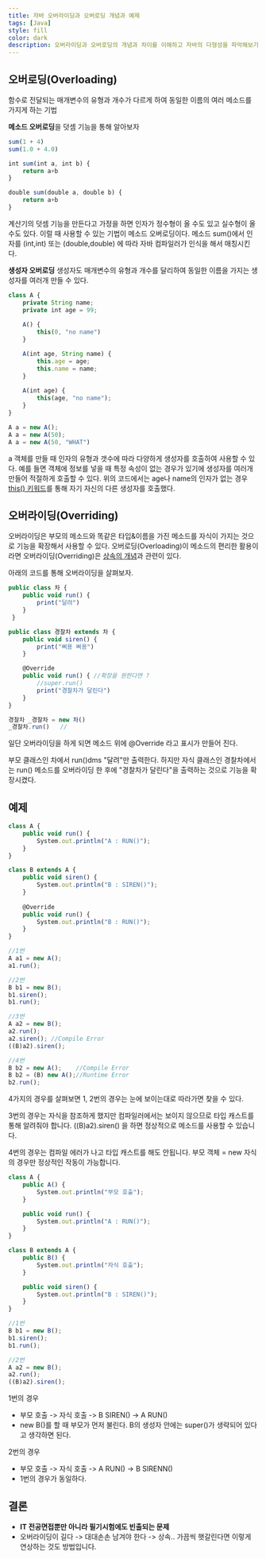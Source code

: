 ```yaml
---
title: 자바 오버라이딩과 오버로딩 개념과 예제
tags: [Java]
style: fill
color: dark
description: 오버라이딩과 오버로딩의 개념과 차이를 이해하고 자바의 다형성을 파악해보기
---
```


## 오버로딩(Overloading)
함수로 전달되는 매개변수의 유형과 개수가 다르게 하여 동일한 이름의 여러 메소드를 가지게 하는 기법

**메소드 오버로딩**을 덧셈 기능을 통해 알아보자
```javascript
sum(1 + 4)
sum(1.0 + 4.0)

int sum(int a, int b) {
	return a+b
}

double sum(double a, double b) {
	return a+b
}
```

계산기의 덧셈 기능을 만든다고 가정을 하면 인자가 정수형이 올 수도 있고 실수형이 올 수도 있다. 이럴 때 사용할 수 있는 기법이 메소드 오버로딩이다. 메소드 sum()에서 인자를 (int,int) 또는 (double,double) 에 따라 자바 컴파일러가 인식을 해서 매칭시킨다.


**생성자 오버로딩**
생성자도 매개변수의 유형과 개수를 달리하여 동일한 이름을 가지는 생성자를 여러개 만들 수 있다.

```javascript
class A {
	private String name;
	private int age = 99;
	
	A() {
		this(0, "no name")
	}

	A(int age, String name) {
		this.age = age;
		this.name = name;
	}
	
	A(int age) {
		this(age, "no name");
	}
}

A a = new A();
A a = new A(50);
A a = new A(50, "WHAT")
```

a 객체를 만들 때 인자의 유형과 갯수에 따라 다양하게 생성자를 호출하여 사용할 수 있다. 예를 들면 객체에 정보를 넣을 때 특정 속성이 없는 경우가 있기에 생성자를 여러개 만들어 적절하게 호출할 수 있다. 위의 코드에서는 age나 name의 인자가 없는 경우 [this() 키워드](java-inherit)를 통해 자기 자신의 다른 생성자를 호출했다.


## 오버라이딩(Overriding)
오버라이딩은 부모의 메소드와 똑같은 타입&이름을 가진 메소드를 자식이 가지는 것으로 기능을 확장해서 사용할 수 있다. 오버로딩(Overloading)이 메소드의 편리한 활용이라면 오버라이딩(Overriding)은 [상속의 개념](java-inherit)과 관련이 있다.

아래의 코드를 통해 오버라이딩을 살펴보자.
```javascript
public class 차 {
    public void run() {
        print("달려")
    }
 }

public class 경찰차 extends 차 {
    public void siren() {
        print("삐용 삐용")
    }

    @Override
    public void run() { //확장을 원한다면 ?
		//super.run()
        print("경찰차가 달린다")
    }
}

경찰차 _경찰차 = new 차()
_경찰차.run()   //
```
일단 오버라이딩을 하게 되면 메소드 위에 @Override 라고 표시가 만들어 진다.

부모 클래스인 차에서 run()dms "달려"만 출력한다. 하지만 자식 클래스인 경찰차에서는 run() 메소드를 오버라이딩 한 후에 "경찰차가 달린다"을 출력하는 것으로 기능을 확장시켰다. 


## 예제
```javascript
class A {	
	public void run() { 
		System.out.println("A : RUN()"); 
	}
}

class B extends A {
	public void siren() { 
		System.out.println("B : SIREN()");
	}
	
	@Override
	public void run() {
		System.out.println("B : RUN()");
	}
}

//1번
A a1 = new A();
a1.run();

//2번	
B b1 = new B();
b1.siren();
b1.run();

//3번	
A a2 = new B();
a2.run();
a2.siren(); //Compile Error
((B)a2).siren();

//4번	
B b2 = new A();    //Compile Error
B b2 = (B) new A();//Runtime Error
b2.run();
```

4가지의 경우를 살펴보면 1, 2번의 경우는 눈에 보이는대로 따라가면 찾을 수 있다. 

3번의 경우는 자식을 참조하게 했지만 컴파일러에서는 보이지 않으므로 타입 캐스트를 통해 알려줘야 합니다. ((B)a2).siren() 을 하면 정상적으로 메소드를 사용할 수 있습니다.

4번의 경우는 컴파일 에러가 나고 타입 캐스트를 해도 안됩니다. 부모 객체 = new 자식의 경우만 정상적인 작동이 가능합니다.

```javascript
class A {
	public A() {
		System.out.println("부모 호출");
	}

	public void run() { 
		System.out.println("A : RUN()"); 
	}
}

class B extends A {
	public B() {
		System.out.println("자식 호출");
	}

	public void siren() { 
		System.out.println("B : SIREN()");
	}
}

//1번
B b1 = new B();
b1.siren();
b1.run();

//2번	
A a2 = new B();
a2.run();
((B)a2).siren();
```

1번의 경우
- 부모 호출 -> 자식 호출 -> B SIREN() -> A RUN() 
- new B()를 할 때 부모가 먼저 불린다. B의 생성자 안에는 super()가 생략되어 있다고 생각하면 된다.

2번의 경우
- 부모 호출 -> 자식 호출 -> A RUN() -> B SIRENN()
- 1번의 경우가 동일하다.

## 결론
- **IT 전공면접뿐만 아니라 필기시험에도 빈출되는 문제**
- 오버라이딩이 길다 -> 대대손손 남겨야 한다 -> 상속.. 가끔씩 햇갈린다면 이렇게 연상하는 것도 방법입니다.